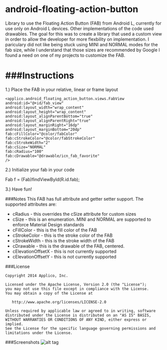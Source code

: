 android-floating-action-button
==============================
Library to use the Floating Action Button (FAB) from Android L, currently for use only on Android L devices.  Other implementations of the code used drawables.  The goal for this was to create a library that used a custom view in order to allow the developer for more flexbility on implementation.  I pariculary did not like being stuck using MINI and NORMAL modes for the fab size, while I understand that those sizes are recommended by Google I found a need on one of my projects to customize the FAB.

###Instructions
==============================

1.) Place the FAB in your relative, linear or frame layout

```
<applico.android_floating_action_button.views.FabView
android:id="@+id/fab_view"
android:layout_width="wrap_content"
android:layout_height="wrap_content"
android:layout_alignParentBottom="true"
android:layout_alignParentRight="true"
android:layout_marginRight="16dp"
android:layout_marginBottom="20dp"
fab:cFillColor="@color/fabColor"
fab:cStrokeColor="@color/fabStrokeColor"
fab:cStrokeWidth="2"
fab:cSize="NORMAL"
fab:cRadius="100"
fab:cDrawable="@drawable/icn_fab_favorite"
/>
```

2.) Initialize your fab in your code

Fab f = (Fab)findViewById(R.id.fab);

3.) Have fun!

###Notes
This FAB has full attribute and getter setter support.  The supported attributes are:
* cRadius - this overrides the cSize attribute for custom sizes
* cSize - this is an enumeration. MINI and NORMAL are supported to enforce Material Design standards
* cFillColor - this is the fill color of the FAB
* cStrokeColor - this is the stroke color of the FAB
* cStrokeWidth - this is the stroke width of the FAB
* cDrawable - this is the drawable of the FAB, centered.
* cElevationOffsetX - this is not currently supported
* cElevationOffsetY - this is not currently supported

###License
```
Copyright 2014 Applico, Inc.

Licensed under the Apache License, Version 2.0 (the "License");
you may not use this file except in compliance with the License.
You may obtain a copy of the License at

   http://www.apache.org/licenses/LICENSE-2.0

Unless required by applicable law or agreed to in writing, software
distributed under the License is distributed on an "AS IS" BASIS,
WITHOUT WARRANTIES OR CONDITIONS OF ANY KIND, either express or implied.
See the License for the specific language governing permissions and
limitations under the License.
```

###Screenshots
![alt tag](https://raw.githubusercontent.com/applico/android-floating-action-button/master/screenshots/screenshot_gangnam.png?token=2132637__eyJzY29wZSI6IlJhd0Jsb2I6YXBwbGljby9hbmRyb2lkLWZsb2F0aW5nLWFjdGlvbi1idXR0b24vbWFzdGVyL3NjcmVlbnNob3RzL3NjcmVlbnNob3RfZ2FuZ25hbS5wbmciLCJleHBpcmVzIjoxNDA5NDI4MjY1fQ%3D%3D--5f23bbabd099470e917241018ced7a6d943ec49a)
